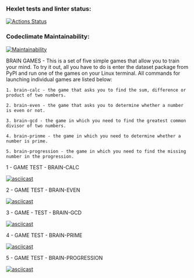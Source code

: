 ### Hexlet tests and linter status:
[![Actions Status](https://github.com/D1lex1/python-project-49/actions/workflows/hexlet-check.yml/badge.svg)](https://github.com/D1lex1/python-project-49/actions)


### Codeclimate Maintainability:
[![Maintainability](https://api.codeclimate.com/v1/badges/d5a163aac0d0bebd2e90/maintainability)](https://codeclimate.com/github/D1lex1/python-project-49/maintainability)


BRAIN GAMES - This is a set of five simple games that allow you to train your mind. To try it out, all you have to do is enter the dataset package from PyPI and run one of the games on your Linux terminal. All commands for launching individual games are listed below:

    1. brain-calc - the game that asks you to find the sum, difference or product of two numbers.

    2. brain-even - the game that asks you to determine whether a number is even or not.

    3. brain-gcd - the game in which you need to find the greatest common divisor of two numbers.

    4. brain-prinme - the game in which you need to determine whether a number is prime.

    5. brain-progression - the game in which you need to find the missing number in the progression.

    

1 - GAME TEST - BRAIN-CALC

[![asciicast](https://asciinema.org/a/wo7r1ANtDygW7qdgWZGizzPZE.svg)](https://asciinema.org/a/wo7r1ANtDygW7qdgWZGizzPZE)


2 - GAME TEST - BRAIN-EVEN

[![asciicast](https://asciinema.org/a/QT9MpHMCvmY0BVPIJLd4AV6u4.svg)](https://asciinema.org/a/QT9MpHMCvmY0BVPIJLd4AV6u4)


3 - GAME - TEST - BRAIN-GCD

[![asciicast](https://asciinema.org/a/gXZCAhrZPXPdRl7Z9sOZHqoDP.svg)](https://asciinema.org/a/gXZCAhrZPXPdRl7Z9sOZHqoDP)


4 - GAME TEST - BRAIN-PRIME

[![asciicast](https://asciinema.org/a/uDkp58r0KvGKPYJwHstpz0mSj.svg)](https://asciinema.org/a/uDkp58r0KvGKPYJwHstpz0mSj)


5 - GAME TEST - BRAIN-PROGRESSION

[![asciicast](https://asciinema.org/a/nRWfCkoHAaU5xECpjpHW4gjqj.svg)](https://asciinema.org/a/nRWfCkoHAaU5xECpjpHW4gjqj)